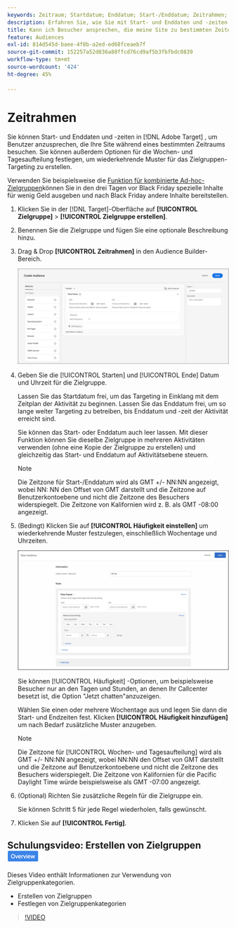 ```yaml
---
keywords: Zeitraum; Startdatum; Enddatum; Start-/Enddatum; Zeitrahmen; Zielzeitplan; Wochenaufteilung; Tagesaufteilung; Aufteilung
description: Erfahren Sie, wie Sie mit Start- und Enddaten und -zeiten Benutzer auswählen können, die Ihre Site während eines bestimmten Zeitraums besuchen.
title: Kann ich Besucher ansprechen, die meine Site zu bestimmten Zeiten besuchen?
feature: Audiences
exl-id: 814d545d-baee-4f8b-a2ed-ed68fceaeb7f
source-git-commit: 152257a52d836a88ffcd76cd9af5b3fbfbdc0839
workflow-type: tm+mt
source-wordcount: '424'
ht-degree: 45%

---
```


# Zeitrahmen

Sie können Start- und Enddaten und -zeiten in [!DNL Adobe Target] , um Benutzer anzusprechen, die Ihre Site während eines bestimmten Zeitraums besuchen. Sie können außerdem Optionen für die Wochen- und Tagesaufteilung festlegen, um wiederkehrende Muster für das Zielgruppen-Targeting zu erstellen.

Verwenden Sie beispielsweise die [Funktion für kombinierte Ad-hoc-Zielgruppen](/help/main/c-target/combining-multiple-audiences.md#concept_A7386F1EA4394BD2AB72399C225981E5)können Sie in den drei Tagen vor Black Friday spezielle Inhalte für wenig Geld ausgeben und nach Black Friday andere Inhalte bereitstellen.

1. Klicken Sie in der [!DNL Target]-Oberfläche auf **[!UICONTROL Zielgruppe]** > **[!UICONTROL Zielgruppe erstellen]**.
1. Benennen Sie die Zielgruppe und fügen Sie eine optionale Beschreibung hinzu.
1. Drag &amp; Drop **[!UICONTROL Zeitrahmen]** in den Audience Builder-Bereich.

   ![](assets/target_timeframe_dialog.png)

1. Geben Sie die [!UICONTROL Starten] und [!UICONTROL Ende] Datum und Uhrzeit für die Zielgruppe.

   Lassen Sie das Startdatum frei, um das Targeting in Einklang mit dem Zeitplan der Aktivität zu beginnen. Lassen Sie das Enddatum frei, um so lange weiter Targeting zu betreiben, bis Enddatum und -zeit der Aktivität erreicht sind.

   Sie können das Start- oder Enddatum auch leer lassen. Mit dieser Funktion können Sie dieselbe Zielgruppe in mehreren Aktivitäten verwenden (ohne eine Kopie der Zielgruppe zu erstellen) und gleichzeitig das Start- und Enddatum auf Aktivitätsebene steuern.

   >[!NOTE]
   >
   >Die Zeitzone für Start-/Enddatum wird als GMT +/- NN:NN angezeigt, wobei NN: NN den Offset von GMT darstellt und die Zeitzone auf Benutzerkontoebene und nicht die Zeitzone des Besuchers widerspiegelt. Die Zeitzone von Kalifornien wird z. B. als GMT -08:00 angezeigt.

1. (Bedingt) Klicken Sie auf **[!UICONTROL Häufigkeit einstellen]** um wiederkehrende Muster festzulegen, einschließlich Wochentage und Uhrzeiten.

   ![Wochen- und Tagesaufteilung](assets/week_and_day_parting.png)

   Sie können [!UICONTROL Häufigkeit] -Optionen, um beispielsweise Besucher nur an den Tagen und Stunden, an denen Ihr Callcenter besetzt ist, die Option &quot;Jetzt chatten&quot;anzuzeigen.

   Wählen Sie einen oder mehrere Wochentage aus und legen Sie dann die Start- und Endzeiten fest. Klicken **[!UICONTROL Häufigkeit hinzufügen]** um nach Bedarf zusätzliche Muster anzugeben.

   >[!NOTE]
   >
   >Die Zeitzone für [!UICONTROL Wochen- und Tagesaufteilung] wird als GMT +/- NN:NN angezeigt, wobei NN:NN den Offset von GMT darstellt und die Zeitzone auf Benutzerkontoebene und nicht die Zeitzone des Besuchers widerspiegelt. Die Zeitzone von Kalifornien für die Pacific Daylight Time würde beispielsweise als GMT -07:00 angezeigt.

1. (Optional) Richten Sie zusätzliche Regeln für die Zielgruppe ein.

   Sie können Schritt 5 für jede Regel wiederholen, falls gewünscht.

1. Klicken Sie auf **[!UICONTROL Fertig]**.

## Schulungsvideo: Erstellen von Zielgruppen ![Übersichtszeichen](/help/main/assets/overview.png)

Dieses Video enthält Informationen zur Verwendung von Zielgruppenkategorien.

* Erstellen von Zielgruppen
* Festlegen von Zielgruppenkategorien

>[!VIDEO](https://video.tv.adobe.com/v/17392)
